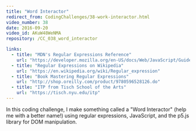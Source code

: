 ```yaml
---
title: "Word Interactor"
redirect_from: CodingChallenges/38-work-interactor.html
video_number: 38
date: 2016-09-20
video_id: AKuW48WeNMA
repository: /CC_038_word_interactor

links:
  - title: "MDN's Regular Expressions Reference"
    url: "https://developer.mozilla.org/en-US/docs/Web/JavaScript/Guide/Regular_Expressions"
  - title: "Regular Expressions on Wikipedia"
    url: "https://en.wikipedia.org/wiki/Regular_expression"
  - title: "Book Mastering Regular Expressions"
    url: "http://shop.oreilly.com/product/9780596528126.do"
  - title: "ITP from Tisch School of the Arts"
    url: "https://tisch.nyu.edu/itp"
---
```


In this coding challenge, I make something called a "Word Interactor" (help me with a better name!) using regular expressions, JavaScript, and the p5.js library for DOM manipulation.
